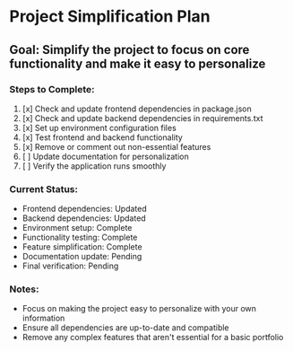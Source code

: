 # Project Simplification Plan

## Goal: Simplify the project to focus on core functionality and make it easy to personalize

### Steps to Complete:

1. [x] Check and update frontend dependencies in package.json
2. [x] Check and update backend dependencies in requirements.txt
3. [x] Set up environment configuration files
4. [x] Test frontend and backend functionality
5. [x] Remove or comment out non-essential features
6. [ ] Update documentation for personalization
7. [ ] Verify the application runs smoothly

### Current Status:
- Frontend dependencies: Updated
- Backend dependencies: Updated
- Environment setup: Complete
- Functionality testing: Complete
- Feature simplification: Complete
- Documentation update: Pending
- Final verification: Pending

### Notes:
- Focus on making the project easy to personalize with your own information
- Ensure all dependencies are up-to-date and compatible
- Remove any complex features that aren't essential for a basic portfolio
